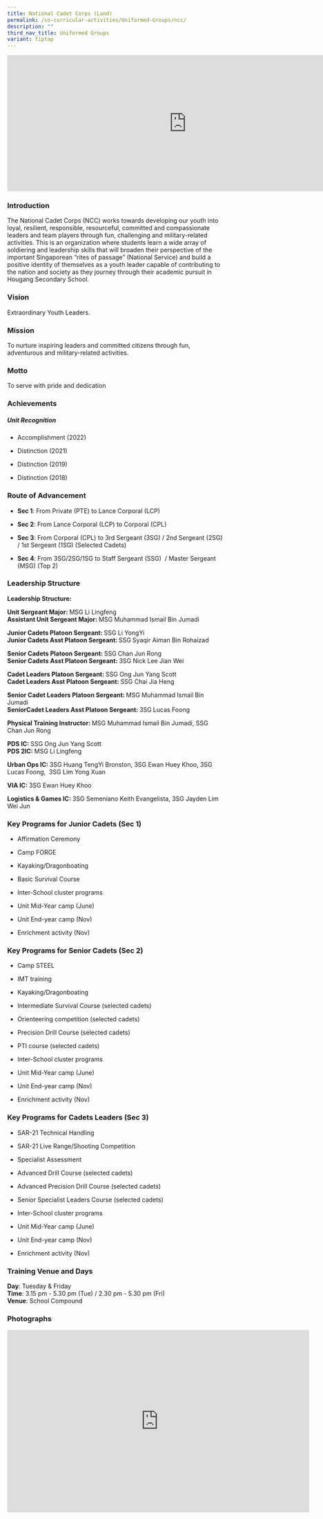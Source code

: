 ```yaml
---
title: National Cadet Corps (Land)
permalink: /co-curricular-activities/Uniformed-Groups/ncc/
description: ""
third_nav_title: Uniformed Groups
variant: tiptap
---
```

<div class="iframe-wrapper">
<iframe height="315" width="830" allowfullscreen="true" frameborder="0" src="https://www.youtube.com/embed/Yf1XHskf6z0?si=2rfdrOuqNT1B6c7E"></iframe>
</div>
<h3>Introduction</h3>
<p>The National Cadet Corps (NCC) works towards developing our youth into
loyal, resilient, responsible, resourceful, committed and compassionate
leaders and team players through fun, challenging and military-related
activities. This is an organization where students learn a wide array of
soldiering and leadership skills that will broaden their perspective of
the important Singaporean “rites of passage” (National Service) and build
a positive identity of themselves as a youth leader capable of contributing
to the nation and society as they journey through their academic pursuit
in Hougang Secondary School.&nbsp;&nbsp;</p>
<h3>Vision</h3>
<p>Extraordinary Youth Leaders.</p>
<h3>Mission</h3>
<p>To nurture inspiring leaders and committed citizens through fun, adventurous
and military-related activities.</p>
<h3>Motto</h3>
<p>To serve with pride and dedication</p>
<h3>Achievements</h3>
<h5><strong>Unit Recognition</strong></h5>
<ul data-tight="true" class="tight">
<li>
<p>Accomplishment (2022)</p>
</li>
<li>
<p>Distinction (2021)</p>
</li>
<li>
<p>Distinction (2019)</p>
</li>
<li>
<p>Distinction (2018)</p>
</li>
</ul>
<h3>Route of Advancement</h3>
<ul data-tight="true" class="tight">
<li>
<p><strong>Sec 1</strong>: From Private (PTE) to Lance Corporal (LCP)</p>
</li>
<li>
<p><strong>Sec 2</strong>: From Lance Corporal (LCP) to Corporal (CPL)</p>
</li>
<li>
<p><strong>Sec 3</strong>: From Corporal (CPL) to 3rd Sergeant (3SG) / 2nd
Sergeant (2SG) / 1st Sergeant (1SG) (Selected Cadets)&nbsp;</p>
</li>
<li>
<p><strong>Sec 4</strong>: From 3SG/2SG/1SG to Staff Sergeant (SSG)&nbsp;
/ Master Sergeant (MSG) (Top 2)&nbsp; &nbsp;&nbsp;</p>
</li>
</ul>
<h3>Leadership Structure</h3>
<p><strong>Leadership Structure:</strong>
</p>
<p><strong>Unit Sergeant Major: </strong>MSG Li Lingfeng<strong><br>Assistant Unit Sergeant Major: </strong>MSG
Muhammad Ismail Bin Jumadi</p>
<p><strong>Junior Cadets Platoon Sergeant: </strong>SSG Li YongYi<strong><br>Junior Cadets Asst Platoon Sergeant: </strong>SSG<strong> </strong>Syaqir
Aiman Bin Rohaizad</p>
<p><strong>Senior Cadets Platoon Sergeant: </strong>SSG<strong> </strong>Chan
Jun Rong<strong><br>Senior Cadets Asst Platoon Sergeant: </strong>3SG Nick
Lee Jian Wei</p>
<p><strong>Cadet Leaders Platoon Sergeant: </strong>SSG Ong Jun Yang Scott<strong><br>Cadet Leaders Asst Platoon Sergeant: </strong>SSG
Chai Jia Heng</p>
<p><strong>Senior Cadet Leaders Platoon Sergeant: </strong>MSG Muhammad Ismail<strong> </strong>Bin
Jumadi<strong><br>SeniorCadet Leaders Asst Platoon Sergeant: </strong>3SG<strong> </strong>Lucas
Foong</p>
<p><strong>Physical Training Instructor: </strong>MSG Muhammad Ismail Bin
Jumadi, SSG Chan Jun Rong</p>
<p><strong>PDS IC: </strong>SSG Ong Jun Yang Scott<strong><br>PDS 2IC: </strong>MSG
Li Lingfeng</p>
<p><strong>Urban Ops IC: </strong>3SG Huang TengYi Bronston, 3SG Ewan Huey
Khoo, 3SG Lucas Foong, &nbsp;3SG Lim Yong Xuan</p>
<p><strong>VIA IC: </strong>3SG Ewan Huey Khoo</p>
<p><strong>Logistics &amp; Games IC: </strong>3SG Semeniano Keith Evangelista,
3SG Jayden Lim Wei Jun</p>
<h3>Key Programs for Junior Cadets (Sec 1)</h3>
<ul data-tight="true" class="tight">
<li>
<p>Affirmation Ceremony&nbsp;</p>
</li>
<li>
<p>Camp FORGE&nbsp;</p>
</li>
<li>
<p>Kayaking/Dragonboating&nbsp;</p>
</li>
<li>
<p>Basic Survival Course&nbsp;</p>
</li>
<li>
<p>Inter-School cluster programs&nbsp;</p>
</li>
<li>
<p>Unit Mid-Year camp (June)&nbsp;</p>
</li>
<li>
<p>Unit End-year camp (Nov)&nbsp;</p>
</li>
<li>
<p>Enrichment activity (Nov)</p>
</li>
</ul>
<h3>Key Programs for Senior Cadets (Sec 2)</h3>
<ul data-tight="true" class="tight">
<li>
<p>Camp STEEL</p>
</li>
<li>
<p>IMT training</p>
</li>
<li>
<p>Kayaking/Dragonboating</p>
</li>
<li>
<p>Intermediate Survival Course (selected cadets)</p>
</li>
<li>
<p>Orienteering competition (selected cadets)</p>
</li>
<li>
<p>Precision Drill Course (selected cadets)</p>
</li>
<li>
<p>PTI course (selected cadets)</p>
</li>
<li>
<p>Inter-School cluster programs</p>
</li>
<li>
<p>Unit Mid-Year camp (June)</p>
</li>
<li>
<p>Unit End-year camp (Nov)</p>
</li>
<li>
<p>Enrichment activity (Nov)</p>
</li>
</ul>
<h3>Key Programs for Cadets Leaders (Sec 3)</h3>
<ul data-tight="true" class="tight">
<li>
<p>SAR-21 Technical Handling&nbsp;</p>
</li>
<li>
<p>SAR-21 Live Range/Shooting Competition&nbsp;</p>
</li>
<li>
<p>Specialist Assessment&nbsp;</p>
</li>
<li>
<p>Advanced Drill Course (selected cadets)&nbsp;</p>
</li>
<li>
<p>Advanced Precision Drill Course (selected cadets)&nbsp;</p>
</li>
<li>
<p>Senior Specialist Leaders Course (selected cadets)&nbsp;</p>
</li>
<li>
<p>Inter-School cluster programs&nbsp;</p>
</li>
<li>
<p>Unit Mid-Year camp (June)&nbsp;</p>
</li>
<li>
<p>Unit End-year camp (Nov)&nbsp;</p>
</li>
<li>
<p>Enrichment activity (Nov)</p>
</li>
</ul>
<h3>Training Venue and Days</h3>
<p><strong>Day</strong>: Tuesday &amp; Friday
<br><strong>Time</strong>: 3.15 pm - 5.30 pm (Tue) / 2.30 pm - 5.30 pm (Fri)
<br><strong>Venue</strong>: School Compound</p>
<h3>Photographs</h3>
<div class="iframe-wrapper">
<iframe height="422" width="700" allowfullscreen="true" frameborder="0" src="https://docs.google.com/presentation/d/e/2PACX-1vR4g2iEm8jd8NAZhC6_W70LRjC_kTUKbdHcFrNXfxHUtiVGyqBVkxQbOqzX_6V7hufs69qVWJ56xv7J/embed?start=false&amp;loop=false&amp;delayms=3000"></iframe>
</div>
<p></p>